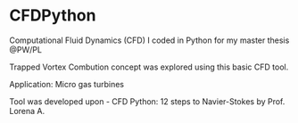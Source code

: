 # CFDPython
Computational Fluid Dynamics (CFD) I coded in Python for my master thesis @PW/PL

Trapped Vortex Combution concept was explored using this basic CFD tool.

Application: Micro gas turbines

Tool was developed upon - CFD Python: 12 steps to Navier-Stokes by Prof. Lorena A.   
